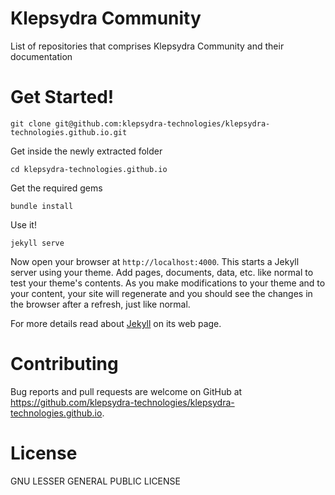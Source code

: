 # Klepsydra Community

List of repositories that comprises Klepsydra Community and their documentation

# Get Started!

``` shell
git clone git@github.com:klepsydra-technologies/klepsydra-technologies.github.io.git
```

Get inside the newly extracted folder
``` shell
cd klepsydra-technologies.github.io
```

Get the required gems
``` shell
bundle install
```

Use it!

``` shell
jekyll serve
```

Now open your browser at `http://localhost:4000`. This starts a Jekyll server using your theme. Add pages, documents, data, etc. like normal to test your theme's contents. As you make modifications to your theme and to your content, your site will regenerate and you should see the changes in the browser after a refresh, just like normal.


For more details read about [Jekyll][1] on its web page.

# Contributing

Bug reports and pull requests are welcome on GitHub at https://github.com/klepsydra-technologies/klepsydra-technologies.github.io.

# License

GNU LESSER GENERAL PUBLIC LICENSE

[1]: https://jekyllrb.com/
[2]: https://github.com/klepsydra-technologies/
[3]: https://pages.github.com/
